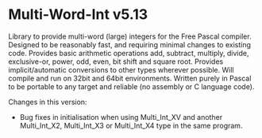 # Multi-Word-Int v5.13
Library to provide multi-word (large) integers for the Free Pascal compiler.
Designed to be reasonably fast, and requiring minimal changes to existing code.
Provides basic arithmetic operations add, subtract, multiply, divide, exclusive-or, power, odd, even, bit shift and square root.
Provides implicit/automatic conversions to other types wherever possible.
Will compile and run on 32bit and 64bit environments.
Written purely in Pascal to be portable to any target and reliable (no assembly or C language code).

Changes in this version:
-	Bug fixes in initialisation when using Multi_Int_XV and another Multi_Int_X2, Multi_Int_X3 or Multi_Int_X4 type in the same program.
